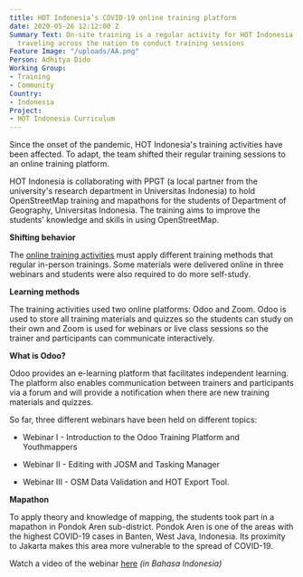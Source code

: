 ```yaml
---
title: HOT Indonesia’s COVID-19 online training platform
date: 2020-05-26 12:12:00 Z
Summary Text: On-site training is a regular activity for HOT Indonesia with staff
  traveling across the nation to conduct training sessions
Feature Image: "/uploads/AA.png"
Person: Adhitya Dido
Working Group:
- Training
- Community
Country:
- Indonesia
Project:
- HOT Indonesia Curriculum
---
```


Since the onset of the pandemic, HOT Indonesia's training activities have been affected. To adapt, the team shifted their regular training sessions to an online training platform.

HOT Indonesia is collaborating with PPGT (a local partner from the university's research department in Universitas Indonesia)  to hold OpenStreetMap training and mapathons for the students of Department of Geography, Universitas Indonesia. The training aims to improve the students' knowledge and skills in using OpenStreetMap.

**Shifting behavior**

The [online training activities](https://edu-hotosmid-courses.odoo.com/en/) must apply different training methods that regular in-person trainings. Some materials were delivered online in three webinars and students were also required to do more self-study.

**Learning methods**

The training activities used two online platforms: Odoo and Zoom. Odoo is used to store all training materials and quizzes so the students can study on their own and Zoom is used for webinars or live class sessions so the trainer and participants can communicate interactively.

**What is Odoo?**

Odoo provides an e-learning platform that facilitates independent learning. The platform also enables communication between trainers and participants via a forum and will provide a notification when there are new training materials and quizzes.

So far, three different webinars have been held on different topics:

* Webinar I - Introduction to the Odoo Training Platform and Youthmappers

* Webinar II - Editing with JOSM and Tasking Manager

* Webinar III - OSM Data Validation and HOT Export Tool.

**Mapathon**

To apply theory and knowledge of mapping, the students took part in a mapathon in Pondok Aren sub-district. Pondok Aren is one of the areas with the highest COVID-19 cases in Banten, West Java, Indonesia. Its proximity to Jakarta makes this area more vulnerable to the spread of COVID-19.

Watch a video of the webinar [here](https://www.youtube.com/playlist?list=PLL_bkzyOQQlJvqM09UOazpCpyRL8bEIBO) *(in Bahasa Indonesia)*